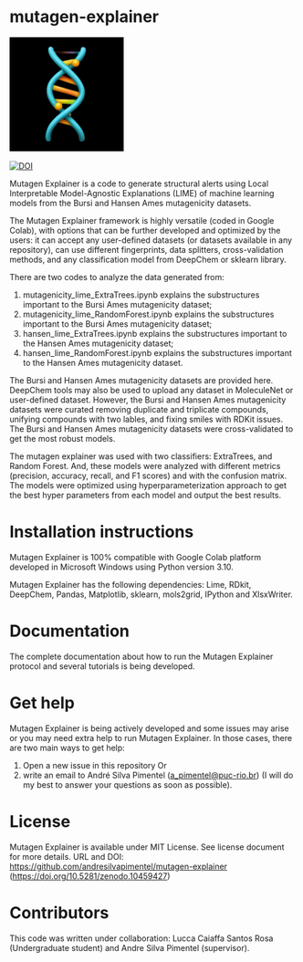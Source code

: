 # mutagen-explainer

<img src="DNA_emoji_1.jpeg" alt="drawing" width="200"/>

[![DOI](https://zenodo.org/badge/739043672.svg)](https://zenodo.org/doi/10.5281/zenodo.10459978)

Mutagen Explainer is a code to generate structural alerts using Local Interpretable Model-Agnostic Explanations (LIME) of machine learning models from the Bursi and Hansen Ames mutagenicity datasets.

The Mutagen Explainer framework is highly versatile (coded in Google Colab), with options that can be further developed and optimized by the users: it can accept any user-defined datasets (or datasets available in any repository), can use different fingerprints, data splitters, cross-validation methods, and any classification model from DeepChem or sklearn library.

There are two codes to analyze the data generated from:
1) mutagenicity_lime_ExtraTrees.ipynb explains the substructures important to the Bursi Ames mutagenicity dataset;
2) mutagenicity_lime_RandomForest.ipynb explains the substructures important to the Bursi Ames mutagenicity dataset;
3) hansen_lime_ExtraTrees.ipynb explains the substructures important to the Hansen Ames mutagenicity dataset;
2) hansen_lime_RandomForest.ipynb explains the substructures important to the Hansen Ames mutagenicity dataset.

The Bursi and Hansen Ames mutagenicity datasets are provided here. DeepChem tools may also be used to upload any dataset in MoleculeNet or user-defined dataset. However, the Bursi and Hansen Ames mutagenicity datasets were curated removing duplicate and triplicate compounds, unifying compounds with two lables, and fixing smiles with RDKit issues. The Bursi and Hansen Ames mutagenicity datasets were cross-validated to get the most robust models.

The mutagen explainer was used with two classifiers: ExtraTrees, and Random Forest. And, these models were analyzed with different metrics (precision, accuracy, recall, and F1 scores) and with the confusion matrix. The models were optimized using hyperparameterization approach to get the best hyper parameters from each model and output the best results.

# Installation instructions

Mutagen Explainer is 100% compatible with Google Colab platform developed in Microsoft Windows using Python version 3.10.

Mutagen Explainer has the following dependencies: Lime, RDkit, DeepChem, Pandas, Matplotlib, sklearn, mols2grid, IPython and XlsxWriter.

# Documentation

The complete documentation about how to run the Mutagen Explainer protocol and several tutorials is being developed.

# Get help

Mutagen Explainer is being actively developed and some issues may arise or you may need extra help to run Mutagen Explainer. In those cases, there are two main ways to get help:

1) Open a new issue in this repository
Or 
2) write an email to André Silva Pimentel (a_pimentel@puc-rio.br) (I will do my best to answer your questions as soon as possible).

# License

Mutagen Explainer is available under MIT License. See license document for more details. URL and DOI: https://github.com/andresilvapimentel/mutagen-explainer (https://doi.org/10.5281/zenodo.10459427)

# Contributors

This code was written under collaboration:
Lucca Caiaffa Santos Rosa (Undergraduate student) and Andre Silva Pimentel (supervisor).
